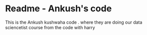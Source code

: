 # Readme - Ankush's code

This is the Ankush kushwaha code .
where they are doing our data sciencetist course from the code with harry